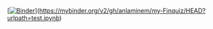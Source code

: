 [[![Binder](https://mybinder.org/badge_logo.svg)](https://mybinder.org/v2/gh/anlaminem/my-Finquiz/HEAD?urlpath=test.ipynb)](https://mybinder.org/v2/gh/anlaminem/my-Finquiz/HEAD?urlpath=test.ipynb) 
